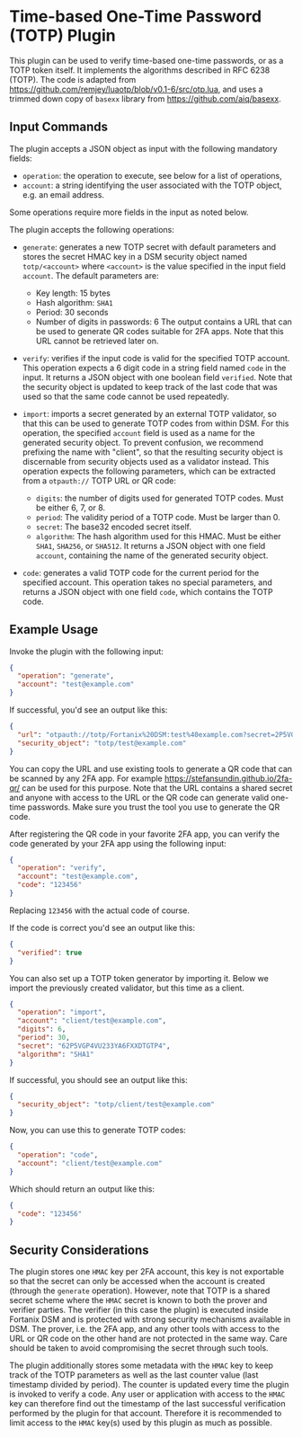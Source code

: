 # Time-based One-Time Password (TOTP) Plugin

This plugin can be used to verify time-based one-time passwords, or as a TOTP token itself.
It implements the algorithms described in RFC 6238 (TOTP).
The code is adapted from <https://github.com/remjey/luaotp/blob/v0.1-6/src/otp.lua>, and
uses a trimmed down copy of `basexx` library from <https://github.com/aiq/basexx>.

## Input Commands

The plugin accepts a JSON object as input with the following mandatory fields:

- `operation`: the operation to execute, see below for a list of operations,
- `account`: a string identifying the user associated with the TOTP object,
  e.g. an email address.

Some operations require more fields in the input as noted below.

The plugin accepts the following operations:

- `generate`: generates a new TOTP secret with default parameters and stores the
  secret HMAC key in a DSM security object named `totp/<account>` where `<account>`
  is the value specified in the input field `account`. The default parameters are:
  - Key length: 15 bytes
  - Hash algorithm: `SHA1`
  - Period: 30 seconds
  - Number of digits in passwords: 6
  The output contains a URL that can be used to generate QR codes suitable for 2FA
  apps. Note that this URL cannot be retrieved later on.

- `verify`: verifies if the input code is valid for the specified TOTP account.
  This operation expects a 6 digit code in a string field named `code` in the input.
  It returns a JSON object with one boolean field `verified`.
  Note that the security object is updated to keep track of the last code that was
  used so that the same code cannot be used repeatedly.

- `import`: imports a secret generated by an external TOTP validator, so that this
  can be used to generate TOTP codes from within DSM. For this operation, the specified
  `account` field is used as a name for the generated security object. To prevent
  confusion, we recommend prefixing the name with "client", so that the resulting
  security object is discernable from security objects used as a validator instead.
  This operation expects the following parameters, which can be extracted from a
  `otpauth://` TOTP URL or QR code:
  - `digits`: the number of digits used for generated TOTP codes. Must be either 6, 7, or 8.
  - `period`: The validity period of a TOTP code. Must be larger than 0.
  - `secret`: The base32 encoded secret itself.
  - `algorithm`: The hash algorithm used for this HMAC. Must be either `SHA1`, `SHA256`, or `SHA512`.
  It returns a JSON object with one field `account`, containing the name of the generated security object.

- `code`: generates a valid TOTP code for the current period for the specified account.
  This operation takes no special parameters, and returns a JSON object with one
  field `code`, which contains the TOTP code.

## Example Usage

Invoke the plugin with the following input:

```json
{
  "operation": "generate",
  "account": "test@example.com"
}
```

If successful, you'd see an output like this:

```json
{
  "url": "otpauth://totp/Fortanix%20DSM:test%40example.com?secret=2P5VGP4VU233YA6FXXDTGTP4&issuer=Fortanix%20DSM&period=30&digits=6&algorithm=SHA1",
  "security_object": "totp/test@example.com"
}
```

You can copy the URL and use existing tools to generate a QR code that can be scanned by any 2FA app.
For example <https://stefansundin.github.io/2fa-qr/> can be used for this purpose. Note that the URL
contains a shared secret and anyone with access to the URL or the QR code can generate valid one-time
passwords. Make sure you trust the tool you use to generate the QR code.

After registering the QR code in your favorite 2FA app, you can verify the code generated by your 2FA
app using the following input:

```json
{
  "operation": "verify",
  "account": "test@example.com",
  "code": "123456"
}
```

Replacing `123456` with the actual code of course.

If the code is correct you'd see an output like this:

```json
{
  "verified": true
}
```

You can also set up a TOTP token generator by importing it. Below we import the previously created validator,
but this time as a client.

```json
{
  "operation": "import",
  "account": "client/test@example.com",
  "digits": 6,
  "period": 30,
  "secret": "62P5VGP4VU233YA6FXXDTGTP4",
  "algorithm": "SHA1"
}
```

If successful, you should see an output like this:

```json
{
  "security_object": "totp/client/test@example.com"
}
```

Now, you can use this to generate TOTP codes:

```json
{
  "operation": "code",
  "account": "client/test@example.com"
}
```

Which should return an output like this:

```json
{
  "code": "123456"
}
```

## Security Considerations

The plugin stores one `HMAC` key per 2FA account, this key is not exportable so that the secret can only be
accessed when the account is created (through the `generate` operation). However, note that TOTP is a shared
secret scheme where the `HMAC` secret is known to both the prover and verifier parties. The verifier (in this
case the plugin) is executed inside Fortanix DSM and is protected with strong security mechanisms available
in DSM. The prover, i.e. the 2FA app, and any other tools with access to the URL or QR code on the other
hand are not protected in the same way. Care should be taken to avoid compromising the secret through such
tools.

The plugin additionally stores some metadata with the `HMAC` key to keep track of the TOTP parameters as well
as the last counter value (last timestamp divided by period). The counter is updated every time the plugin is
invoked to verify a code. Any user or application with access to the `HMAC` key can therefore find out the
timestamp of the last successful verification performed by the plugin for that account. Therefore it is
recommended to limit access to the `HMAC` key(s) used by this plugin as much as possible.
